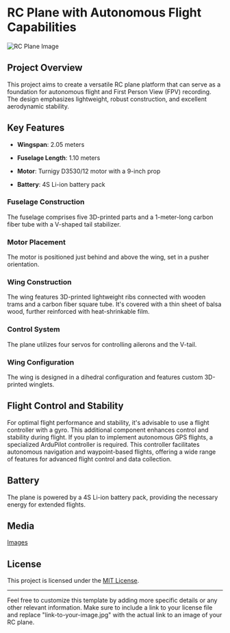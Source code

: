# RC Plane with Autonomous Flight Capabilities

![RC Plane Image](https://github.com/nikst35/3D-printed-autonomous-airplane/blob/main/20231030_123549.jpg)

## Project Overview

This project aims to create a versatile RC plane platform that can serve as a foundation for autonomous flight and First Person View (FPV) recording. The design emphasizes lightweight, robust construction, and excellent aerodynamic stability.

## Key Features

- **Wingspan**: 2.05 meters
- **Fuselage Length**: 1.10 meters

- **Motor**: Turnigy D3530/12 motor with a 9-inch prop
- **Battery**: 4S Li-ion battery pack

### Fuselage Construction
The fuselage comprises five 3D-printed parts and a 1-meter-long carbon fiber tube with a V-shaped tail stabilizer.

### Motor Placement
The motor is positioned just behind and above the wing, set in a pusher orientation.

### Wing Construction
The wing features 3D-printed lightweight ribs connected with wooden trams and a carbon fiber square tube. It's covered with a thin sheet of balsa wood, further reinforced with heat-shrinkable film.

### Control System
The plane utilizes four servos for controlling ailerons and the V-tail.

### Wing Configuration
The wing is designed in a dihedral configuration and features custom 3D-printed winglets.

## Flight Control and Stability

For optimal flight performance and stability, it's advisable to use a flight controller with a gyro. This additional component enhances control and stability during flight. If you plan to implement autonomous GPS flights, a specialized ArduPilot controller is required. This controller facilitates autonomous navigation and waypoint-based flights, offering a wide range of features for advanced flight control and data collection.

## Battery
The plane is powered by a 4S Li-ion battery pack, providing the necessary energy for extended flights.

## Media

[Images](https://github.com/nikst35/3D-printed-autonomous-airplane/blob/90c149da2d20215f45d4ccdcdba725f464d9b5dc/Images.md)


## License

This project is licensed under the [MIT License](https://github.com/nikst35/3D-printed-autonomous-airplane/blob/main/LICENSE).

---

Feel free to customize this template by adding more specific details or any other relevant information. Make sure to include a link to your license file and replace "link-to-your-image.jpg" with the actual link to an image of your RC plane.
